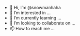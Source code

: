 - 👋 Hi, I’m @snowmanhaha
- 👀 I’m interested in ...
- 🌱 I’m currently learning ...
- 💞️ I’m looking to collaborate on ...
- 📫 How to reach me ...

<!---
snowmanhaha/snowmanhaha is a ✨ special ✨ repository because its `README.md` (this file) appears on your GitHub profile.
You can click the Preview link to take a look at your changes.
--->
